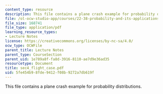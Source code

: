 ```yaml
---
content_type: resource
description: This file contains a plane crash example for probability distributions.
file: /ol-ocw-studio-app/courses/22-38-probability-and-its-applications-to-reliability-quality-control-and-risk-assessment-fall-2005/5fe454b98fde9412f08b9272a7db619f_sec4_flight_case.pdf
file_size: 168741
file_type: application/pdf
learning_resource_types:
- Lecture Notes
license: https://creativecommons.org/licenses/by-nc-sa/4.0/
ocw_type: OCWFile
parent_title: Lecture Notes
parent_type: CourseSection
parent_uid: 1e789a8f-fa8d-3916-8110-ae7d9e36ad35
resourcetype: Document
title: sec4_flight_case.pdf
uid: 5fe454b9-8fde-9412-f08b-9272a7db619f
---
```

This file contains a plane crash example for probability distributions.
